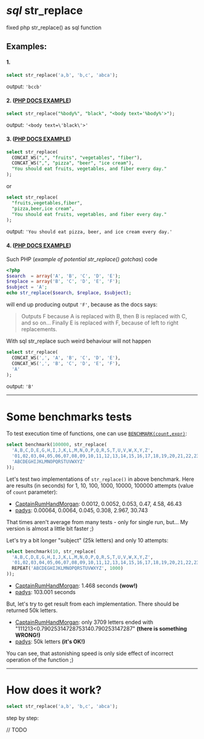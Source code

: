 # *sql* str_replace
fixed php str_replace() as sql function

## Examples:

#### 1.

```sql 
select str_replace('a,b', 'b,c', 'abca');
```

output: `'bccb'`

#### 2. ([PHP DOCS EXAMPLE](http://php.net/manual/pl/function.str-replace.php#example-4545))
```sql 
select str_replace("%body%", "black", "<body text='%body%'>");
```
output: `'<body text=\'black\'>'`

#### 3. ([PHP DOCS EXAMPLE](http://php.net/manual/pl/function.str-replace.php#example-4545))
```sql 
select str_replace(
  CONCAT_WS(",", "fruits", "vegetables", "fiber"), 
  CONCAT_WS(",", "pizza", "beer", "ice cream"), 
  "You should eat fruits, vegetables, and fiber every day."
);
```
or
```sql 
select str_replace(
  "fruits,vegetables,fiber", 
  "pizza,beer,ice cream", 
  "You should eat fruits, vegetables, and fiber every day."
);
```
output: `'You should eat pizza, beer, and ice cream every day.'`

#### 4. ([PHP DOCS EXAMPLE](http://php.net/manual/pl/function.str-replace.php#example-4546))
Such PHP (*example of potential str_replace() gotchas*) code 
```php
<?php
$search  = array('A', 'B', 'C', 'D', 'E');
$replace = array('B', 'C', 'D', 'E', 'F');
$subject = 'A';
echo str_replace($search, $replace, $subject);
```
will end up producing output `'F'`, because as the docs says:
> Outputs F because A is replaced with B, then B is replaced with C, and so on...
> Finally E is replaced with F, because of left to right replacements.

With sql str_replace such weird behaviour will not happen

```sql 
select str_replace(
  CONCAT_WS(',', 'A', 'B', 'C', 'D', 'E'),
  CONCAT_WS(',', 'B', 'C', 'D', 'E', 'F'),
  'A' 
);
```

output: `'B'`

---

# Some benchmarks tests

To test execution time of functions, one can use [`BENCHMARK(count,expr)`](https://dev.mysql.com/doc/refman/5.5/en/information-functions.html#function_benchmark):

```sql 
select benchmark(100000, str_replace(
  'A,B,C,D,E,G,H,I,J,K,L,M,N,O,P,Q,R,S,T,U,V,W,X,Y,Z',
  '01,02,03,04,05,06,07,08,09,10,11,12,13,14,15,16,17,18,19,20,21,22,23,24,25', 
  'ABCDEGHIJKLMNOPQRSTUVWXYZ'
));
```

Let's test two implementations of `str_replace()` in above benchmark. Here are results (in seconds) for 1, 10, 100, 1000, 10000, 100000 attempts (value of `count` parameter):

* [CaptainRumHandMorgan](https://github.com/CaptainRumHandMorgan/sql_str_replace/commit/3606c3f5d27b9925f6e8c654f1f500a090c7650b): 0.0012, 0.0052, 0.053, 0.47, 4.58, 46.43
* [padys](https://github.com/padys/sql_str_replace/commit/d2e012cabb20c20371bcd470157aeedd02a1ae6a): 0.00064, 0.0064, 0.045, 0.308, 2.967, 30.743

That times aren't average from many tests - only for single run, but... 
My version is almost a little bit faster ;)

Let's try a bit longer "subject" (25k letters) and only 10 attempts:

```sql
select benchmark(10, str_replace(
  'A,B,C,D,E,G,H,I,J,K,L,M,N,O,P,Q,R,S,T,U,V,W,X,Y,Z',
  '01,02,03,04,05,06,07,08,09,10,11,12,13,14,15,16,17,18,19,20,21,22,23,24,25', 
  REPEAT('ABCDEGHIJKLMNOPQRSTUVWXYZ', 1000)
));
```

* [CaptainRumHandMorgan](https://github.com/CaptainRumHandMorgan/sql_str_replace/commit/3606c3f5d27b9925f6e8c654f1f500a090c7650b): 1.468 seconds **(wow!)**
* [padys](https://github.com/padys/sql_str_replace/commit/d2e012cabb20c20371bcd470157aeedd02a1ae6a): 103.001 seconds

But, let's try to get result from each implementation. There should be returned 50k letters.

* [CaptainRumHandMorgan](https://github.com/CaptainRumHandMorgan/sql_str_replace/commit/3606c3f5d27b9925f6e8c654f1f500a090c7650b): only 3709 letters ended with "111213<0.79025314728753140.790253147287" **(there is something WRONG!)**
* [padys](https://github.com/padys/sql_str_replace/commit/d2e012cabb20c20371bcd470157aeedd02a1ae6a): 50k letters **(it's OK!)**

You can see, that astonishing speed is only side effect of incorrect operation of the function ;)

---

# How does it work?
```sql 
select str_replace('a,b', 'b,c', 'abca');
```

step by step:

// TODO
